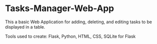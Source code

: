 # Tasks-Manager-Web-App

This a basic Web Application for adding, deleting, and editing tasks to be displayed in a table.

Tools used to create: Flask, Python, HTML, CSS, SQLite for Flask
